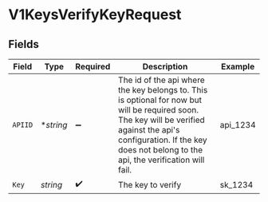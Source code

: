 # V1KeysVerifyKeyRequest


## Fields

| Field                                                                                                                                                                                                                        | Type                                                                                                                                                                                                                         | Required                                                                                                                                                                                                                     | Description                                                                                                                                                                                                                  | Example                                                                                                                                                                                                                      |
| ---------------------------------------------------------------------------------------------------------------------------------------------------------------------------------------------------------------------------- | ---------------------------------------------------------------------------------------------------------------------------------------------------------------------------------------------------------------------------- | ---------------------------------------------------------------------------------------------------------------------------------------------------------------------------------------------------------------------------- | ---------------------------------------------------------------------------------------------------------------------------------------------------------------------------------------------------------------------------- | ---------------------------------------------------------------------------------------------------------------------------------------------------------------------------------------------------------------------------- |
| `APIID`                                                                                                                                                                                                                      | **string*                                                                                                                                                                                                                    | :heavy_minus_sign:                                                                                                                                                                                                           | The id of the api where the key belongs to. This is optional for now but will be required soon.<br/>The key will be verified against the api's configuration. If the key does not belong to the api, the verification will fail. | api_1234                                                                                                                                                                                                                     |
| `Key`                                                                                                                                                                                                                        | *string*                                                                                                                                                                                                                     | :heavy_check_mark:                                                                                                                                                                                                           | The key to verify                                                                                                                                                                                                            | sk_1234                                                                                                                                                                                                                      |